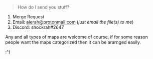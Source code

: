 > How do I send you stuff?

1. Merge Request
2. Email: alerah@protonmail.com (_just email the file(s) to me_)
3. Discord: shockrah#2647

Any and all types of maps are welcome of course, if for some reason people want the maps categorized then it can be ararnged easily.

:\^)
